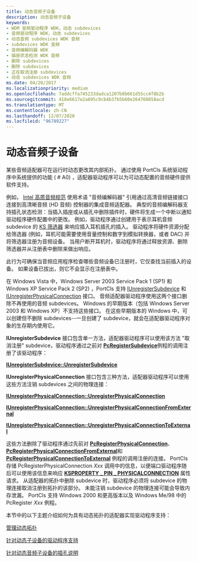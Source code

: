 ```yaml
---
title: 动态音频子设备
description: 动态音频子设备
keywords:
- WDM 音频驱动程序 WDK，动态 subdevices
- 音频驱动程序 WDK，动态 subdevices
- 动态音频 subdevices WDK 音频
- subdevices WDK 音频
- 音频编解码器 WDK
- 插座状态检测 WDK 音频
- 删除 subdevices
- 删除 subdevices
- 正在取消注册 subdevices
- 动态 subdevices WDK 音频
ms.date: 04/20/2017
ms.localizationpriority: medium
ms.openlocfilehash: 7addcffa745233dadca1207b0b661d55cc4f8b2b
ms.sourcegitcommit: 418e6617e2a695c9cb4b37b5b60e264760858acd
ms.translationtype: MT
ms.contentlocale: zh-CN
ms.lasthandoff: 12/07/2020
ms.locfileid: "96789227"
---
```

# <a name="dynamic-audio-subdevices"></a>动态音频子设备


某些音频适配器可在运行时动态更改其内部拓扑。 通过使用 PortCls 系统驱动程序中系统提供的功能 ( # A0) ，适配器驱动程序可以为可动态配置的音频硬件提供软件支持。

例如， [Intel 高质音频规范](https://www.intel.com/content/www/us/en/standards/intel-standards-and-initiatives.html) 使用术语 "音频编解码器" 引用通过高清音频链接接口连接到高清晰音频 (HD 音频) 控制器的集成音频适配器。 典型的音频编解码器支持插孔状态检测：当插入插座或从插孔中删除插件时，硬件将生成一个中断以通知驱动程序硬件配置中的更改。 例如，驱动程序通过创建用于表示耳机音频 subdevice 的 [KS 筛选器](../stream/ks-filters.md) 来响应插入耳机插孔的插入。 驱动程序将硬件资源分配给筛选器 (例如，耳机可能需要使用音量控制和数字到模拟转换器，或者 DAC) 并将筛选器注册为音频设备。 当用户断开耳机时，驱动程序将通过释放资源、删除筛选器并从注册表中删除来做出响应。

此行为可确保当音频应用程序检查哪些音频设备已注册时，它仅查找当前插入的设备。 如果设备已拔出，则它不会显示在注册表中。

在 Windows Vista 中，Windows Server 2003 Service Pack 1 (SP1) 和 Windows XP Service Pack 2 (SP2) ，PortCls 支持 [IUnregisterSubdevice](/windows-hardware/drivers/ddi/portcls/nn-portcls-iunregistersubdevice) 和 [IUnregisterPhysicalConnection](/windows-hardware/drivers/ddi/portcls/nn-portcls-iunregisterphysicalconnection) 接口。 音频适配器驱动程序使用这两个接口删除不再使用的音频 subdevices。 Windows 的早期版本（包括 Windows Server 2003 和 Windows XP）不支持这些接口。 在这些早期版本的 Windows 中，可以创建但不删除 subdevices--一旦创建了 subdevice，就会在适配器驱动程序对象的生存期内使用它。

**IUnregisterSubdevice** 接口包含单一方法，适配器驱动程序可以使用该方法 "取消注册" subdevice，驱动程序通过之前对 [**PcRegisterSubdevice**](/windows-hardware/drivers/ddi/portcls/nf-portcls-pcregistersubdevice)例程的调用注册了该驱动程序：

[**IUnregisterSubdevice::UnregisterSubdevice**](/windows-hardware/drivers/ddi/portcls/nf-portcls-iunregistersubdevice-unregistersubdevice)

**IUnregisterPhysicalConnection** 接口包含三种方法，适配器驱动程序可以使用这些方法注销 subdevices 之间的物理连接：

[**IUnregisterPhysicalConnection::UnregisterPhysicalConnection**](/windows-hardware/drivers/ddi/portcls/nf-portcls-iunregisterphysicalconnection-unregisterphysicalconnection)

[**IUnregisterPhysicalConnection::UnregisterPhysicalConnectionFromExternal**](/windows-hardware/drivers/ddi/portcls/nf-portcls-iunregisterphysicalconnection-unregisterphysicalconnectionfromexternal)

[**IUnregisterPhysicalConnection::UnregisterPhysicalConnectionToExternal**](/windows-hardware/drivers/ddi/portcls/nf-portcls-iunregisterphysicalconnection-unregisterphysicalconnectiontoexternal)

这些方法删除了驱动程序通过先前对 [**PcRegisterPhysicalConnection**](/windows-hardware/drivers/ddi/portcls/nf-portcls-pcregisterphysicalconnection)、 [**PcRegisterPhysicalConnectionFromExternal**](/windows-hardware/drivers/ddi/portcls/nf-portcls-pcregisterphysicalconnectionfromexternal)和 [**PcRegisterPhysicalConnectionToExternal**](/windows-hardware/drivers/ddi/portcls/nf-portcls-pcregisterphysicalconnectiontoexternal) 例程的调用注册的连接。 PortCls 存储 PcRegisterPhysicalConnection *Xxx* 调用中的信息，以便端口驱动程序随后可以使用该信息来响应 [**KSPROPERTY \_ PIN \_ PHYSICALCONNECTION**](../stream/ksproperty-pin-physicalconnection.md) 属性请求。 从适配器的拓扑中删除 subdevice 时，驱动程序必须将 subdevice 的物理连接取消注册到拓扑的该部分。 未能注销 subdevice 的物理连接可能会导致内存泄漏。 PortCls 支持 Windows 2000 和更高版本以及 Windows Me/98 中的 PcRegister *Xxx* 例程。

本节中的以下主题介绍如何为具有动态拓扑的适配器实现驱动程序支持：

[管理动态拓扑](managing-dynamic-topologies.md)

[针对动态子设备的驱动程序支持](driver-support-for-dynamic-subdevices.md)

[针对动态音频子设备的插孔说明](jack-descriptions-for-dynamic-audio-subdevices.md)

 

